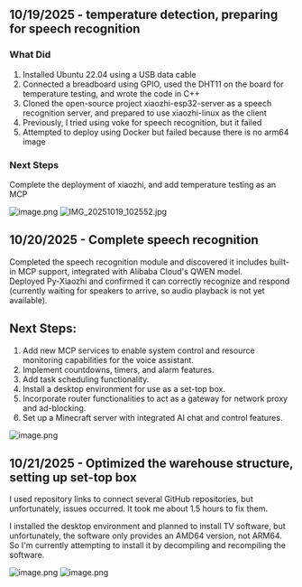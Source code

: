 <!--
  ===================    !!READ THIS NOTICE!!   ====================
  DO NOT edit this file manually. Your changes WILL BE OVERWRITTEN!
  This journal is auto generated and updated by Hack Club Blueprint.
  To edit this file, please edit your journal entries on Blueprint.
  ==================================================================
-->

## 10/19/2025 - temperature detection, preparing for speech recognition  

### What Did

1. Installed Ubuntu 22.04 using a USB data cable
2. Connected a breadboard using GPIO, used the DHT11 on the board for temperature testing, and wrote the code in C++
3. Cloned the open-source project xiaozhi-esp32-server as a speech recognition server, and prepared to use xiaozhi-linux as the client
4. Previously, I tried using voke for speech recognition, but it failed
5. Attempted to deploy using Docker but failed because there is no arm64 image

### Next Steps

Complete the deployment of xiaozhi, and add temperature testing as an MCP

![image.png](https://blueprint.hackclub.com/user-attachments/blobs/proxy/eyJfcmFpbHMiOnsiZGF0YSI6MzE1MSwicHVyIjoiYmxvYl9pZCJ9fQ==--434edd6bc6dc7b9f3eee0e542f16b462cf34e3d7/image.png)
![IMG_20251019_102552.jpg](https://blueprint.hackclub.com/user-attachments/blobs/proxy/eyJfcmFpbHMiOnsiZGF0YSI6MzE5MSwicHVyIjoiYmxvYl9pZCJ9fQ==--5a062795afe53bf22f63c98e1f1be5ebad7f03b6/IMG_20251019_102552.jpg)

  

## 10/20/2025 - Complete speech recognition  

Completed the speech recognition module and discovered it includes built-in MCP support, integrated with Alibaba Cloud's QWEN model.  
Deployed Py-Xiaozhi and confirmed it can correctly recognize and respond (currently waiting for speakers to arrive, so audio playback is not yet available).  

## Next Steps:  
1. Add new MCP services to enable system control and resource monitoring capabilities for the voice assistant.  
2. Implement countdowns, timers, and alarm features.  
3. Add task scheduling functionality.  
4. Install a desktop environment for use as a set-top box.  
5. Incorporate router functionalities to act as a gateway for network proxy and ad-blocking.  
6. Set up a Minecraft server with integrated AI chat and control features.

![image.png](https://blueprint.hackclub.com/user-attachments/blobs/proxy/eyJfcmFpbHMiOnsiZGF0YSI6MzQyMSwicHVyIjoiYmxvYl9pZCJ9fQ==--1ae49510b5d09a12c8126505e3cee97b4c427342/image.png)
  

## 10/21/2025 - Optimized the warehouse structure, setting up set-top box  

I used repository links to connect several GitHub repositories, but unfortunately, issues occurred. It took me about 1.5 hours to fix them.

I installed the desktop environment and planned to install TV software, but unfortunately, the software only provides an AMD64 version, not ARM64. So I'm currently attempting to install it by decompiling and recompiling the software.

![image.png](https://blueprint.hackclub.com/user-attachments/blobs/proxy/eyJfcmFpbHMiOnsiZGF0YSI6Mzc0NCwicHVyIjoiYmxvYl9pZCJ9fQ==--1ebebd499509e567baf32a4d26eba8365383fcd7/image.png)
![image.png](https://blueprint.hackclub.com/user-attachments/blobs/proxy/eyJfcmFpbHMiOnsiZGF0YSI6Mzc0NiwicHVyIjoiYmxvYl9pZCJ9fQ==--4673d7fd5f9f0292074f50b593dc51e9dc0f4114/image.png)  


